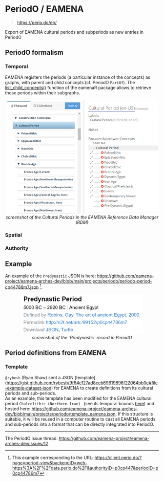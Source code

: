 # PeriodO / EAMENA
> https://perio.do/en/

Export of EAMENA cultural periods and subperiods as new entries in PeriodO 

## PeriodO formalism
### Temporal

EAMENA registers the periods (a particular instance of the concepts) as graphs, with parent and child concepts (cf. PeriodO `PartOf`). The [list_child_concepts()](https://eamena-project.github.io/eamenaR/doc/list_child_concepts) function of the eamenaR package allows to retrieve these periods within their subgraphs.

<p align="center">
  <img alt="img-name" src="../../www/rdm-culturalperiods.png" width="500">
  <br>
    <em>screenshot of the Cultural Periods in the EAMENA Reference Data Manager (RDM)</em>
</p>

### Spatial

### Authority

## Example

An example of the `Predynastic` JSON is here: https://github.com/eamena-project/eamena-arches-dev/blob/main/projects/periodo/periodo-period-cp44786m7.json [^1].

<p align="center">
  <img alt="img-name" src="../../www/periodo-json-template-predynastic.png" width="400">
  <br>
    <em>screenshot of the `Predynastic` record in PeriodO</em>
</p>


## Period definitions from EAMENA

### Template

`@rybesh` (Ryan Shaw) sent a JSON [template] (https://gist.github.com/rybesh/9f64c127ad8eeb69619896f22064bb0e#file-example-dataset-json) for EAMENA to create definitions from its cultural periods and sub-periods.  
As an example, this template has been modified for the EAMENA cultural period `Chalcolithic (Northern Iran) ` (see its temporal bounds [here](https://github.com/eamena-project/eamena-arches-dev/blob/main/projects/periodo/cultural_periods.tsv#L2)) and hosted here: https://github.com/eamena-project/eamena-arches-dev/blob/main/projects/periodo/template_eamena.json. 
If this structure is suitable, it will be reused in a computer routine to cast all EAMENA periods and sub-periods into a format that can be directly integrated into PeriodO.



---

The PeriodO issue thread: https://github.com/eamena-project/eamena-arches-dev/issues/12

[^1]: This example corresponding to the URL: https://client.perio.do/?page=period-view&backendID=web-https%3A%2F%2Fdata.perio.do%2F&authorityID=p0cp447&periodID=p0cp44786m7